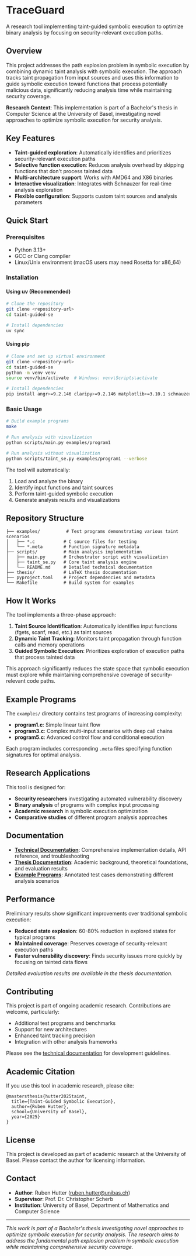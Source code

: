 # TraceGuard

A research tool implementing taint-guided symbolic execution to optimize binary analysis by focusing on security-relevant execution paths.

## Overview

This project addresses the path explosion problem in symbolic execution by combining dynamic taint analysis with symbolic execution. The approach tracks taint propagation from input sources and uses this information to guide symbolic execution toward functions that process potentially malicious data, significantly reducing analysis time while maintaining security coverage.

**Research Context**: This implementation is part of a Bachelor's thesis in Computer Science at the University of Basel, investigating novel approaches to optimize symbolic execution for security analysis.

## Key Features

- **Taint-guided exploration**: Automatically identifies and prioritizes security-relevant execution paths
- **Selective function execution**: Reduces analysis overhead by skipping functions that don't process tainted data
- **Multi-architecture support**: Works with AMD64 and X86 binaries
- **Interactive visualization**: Integrates with Schnauzer for real-time analysis exploration
- **Flexible configuration**: Supports custom taint sources and analysis parameters

## Quick Start

### Prerequisites

- Python 3.13+
- GCC or Clang compiler
- Linux/Unix environment (macOS users may need Rosetta for x86_64)

### Installation

#### Using uv (Recommended)
```bash
# Clone the repository
git clone <repository-url>
cd taint-guided-se

# Install dependencies
uv sync
```

#### Using pip
```bash
# Clone and set up virtual environment
git clone <repository-url>
cd taint-guided-se
python -m venv venv
source venv/bin/activate  # Windows: venv\Scripts\activate

# Install dependencies
pip install angr>=9.2.146 claripy>=9.2.146 matplotlib>=3.10.1 schnauzer>=0.1.1
```

### Basic Usage

```bash
# Build example programs
make

# Run analysis with visualization
python scripts/main.py examples/program1

# Run analysis without visualization
python scripts/taint_se.py examples/program1 --verbose
```

The tool will automatically:
1. Load and analyze the binary
2. Identify input functions and taint sources
3. Perform taint-guided symbolic execution
4. Generate analysis results and visualizations

## Repository Structure

```
├── examples/          # Test programs demonstrating various taint scenarios
│   ├── *.c           # C source files for testing
│   └── *.meta        # Function signature metadata
├── scripts/          # Main analysis implementation
│   ├── main.py       # Orchestrator script with visualization
│   ├── taint_se.py   # Core taint analysis engine
│   └── README.md     # Detailed technical documentation
├── thesis/           # LaTeX thesis documentation
├── pyproject.toml    # Project dependencies and metadata
└── Makefile          # Build system for examples
```

## How It Works

The tool implements a three-phase approach:

1. **Taint Source Identification**: Automatically identifies input functions (fgets, scanf, read, etc.) as taint sources
2. **Dynamic Taint Tracking**: Monitors taint propagation through function calls and memory operations  
3. **Guided Symbolic Execution**: Prioritizes exploration of execution paths that process tainted data

This approach significantly reduces the state space that symbolic execution must explore while maintaining comprehensive coverage of security-relevant code paths.

## Example Programs

The `examples/` directory contains test programs of increasing complexity:

- **program1.c**: Simple linear taint flow
- **program3.c**: Complex multi-input scenarios with deep call chains
- **program5.c**: Advanced control flow and conditional execution

Each program includes corresponding `.meta` files specifying function signatures for optimal analysis.

## Research Applications

This tool is designed for:

- **Security researchers** investigating automated vulnerability discovery
- **Binary analysis** of programs with complex input processing
- **Academic research** in symbolic execution optimization
- **Comparative studies** of different program analysis approaches

## Documentation

- **[Technical Documentation](scripts/README.md)**: Comprehensive implementation details, API reference, and troubleshooting
- **[Thesis Documentation](thesis/)**: Academic background, theoretical foundations, and evaluation results
- **[Example Programs](examples/)**: Annotated test cases demonstrating different analysis scenarios

## Performance

Preliminary results show significant improvements over traditional symbolic execution:

- **Reduced state explosion**: 60-80% reduction in explored states for typical programs
- **Maintained coverage**: Preserves coverage of security-relevant execution paths  
- **Faster vulnerability discovery**: Finds security issues more quickly by focusing on tainted data flows

*Detailed evaluation results are available in the thesis documentation.*

## Contributing

This project is part of ongoing academic research. Contributions are welcome, particularly:

- Additional test programs and benchmarks
- Support for new architectures
- Enhanced taint tracking precision
- Integration with other analysis frameworks

Please see the [technical documentation](scripts/README.md) for development guidelines.

## Academic Citation

If you use this tool in academic research, please cite:

```
@mastersthesis{hutter2025taint,
  title={Taint-Guided Symbolic Execution},
  author={Ruben Hutter},
  school={University of Basel},
  year={2025}
}
```

## License

This project is developed as part of academic research at the University of Basel. Please contact the author for licensing information.

## Contact

- **Author**: Ruben Hutter (ruben.hutter@unibas.ch)
- **Supervisor**: Prof. Dr. Christopher Scherb
- **Institution**: University of Basel, Department of Mathematics and Computer Science

---

*This work is part of a Bachelor's thesis investigating novel approaches to optimize symbolic execution for security analysis. The research aims to address the fundamental path explosion problem in symbolic execution while maintaining comprehensive security coverage.*

